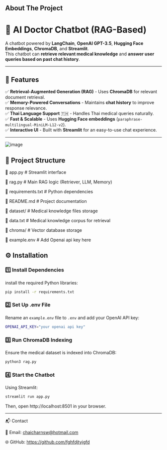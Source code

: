 ## About The Project

# 🤖 AI Doctor Chatbot (RAG-Based)

A chatbot powered by **LangChain**, **OpenAI GPT-3.5**, **Hugging Face Embeddings**, **ChromaDB**, and **Streamlit**.  
This chatbot can **retrieve relevant medical knowledge** and **answer user queries based on past chat history**.

---

## 🚀 Features
✅ **Retrieval-Augmented Generation (RAG)** - Uses **ChromaDB** for relevant document retrieval.  
✅ **Memory-Powered Conversations** - Maintains **chat history** to improve response relevance.  
✅ **Thai Language Support** 🇹🇭 - Handles Thai medical queries naturally.  
✅ **Fast & Scalable** - Uses **Hugging Face embeddings** (`paraphrase-multilingual-MiniLM-L12-v2`).  
✅ **Interactive UI** - Built with **Streamlit** for an easy-to-use chat experience.  

---

![image](https://github.com/user-attachments/assets/942e0b48-a123-4a81-9128-a9d61a04b476)


## 📂 Project Structure
📄 app.py # Streamlit interface

📄 rag.py # Main RAG logic (Retriever, LLM, Memory) 

📄 requirements.txt # Python dependencies 

📄 README.md # Project documentation 

📂 dataset/ # Medical knowledge files storage

📄 data.txt # Medical knowledge corpus for retrieval 

📂 chroma/ # Vector database storage

📄 example.env # Add Openai api key here


## ⚙️ Installation

### **1️⃣ Install Dependencies**
install the required Python libraries:
```bash
pip install -r requirements.txt
```

### **2️⃣ Set Up .env File**
Rename an `example.env` file to `.env` and add your OpenAI API key:
```bash
OPENAI_API_KEY="your openai api key"
```

### **3️⃣ Run ChromaDB Indexing**
Ensure the medical dataset is indexed into ChromaDB:
```bash
python3 rag.py
```

### **4️⃣ Start the Chatbot**
Using Streamlit:
```bash
streamlit run app.py
```
Then, open http://localhost:8501 in your browser.

---

📬 Contact

📧 Email: chaicharnsw@hotmail.com

🌐 GitHub: https://github.com/fghfdjtyjgfd
